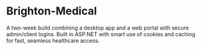 # Brighton-Medical
A two-week build combining a desktop app and a web portal with secure admin/client logins. Built in ASP.NET with smart use of cookies and caching for fast, seamless healthcare access.
